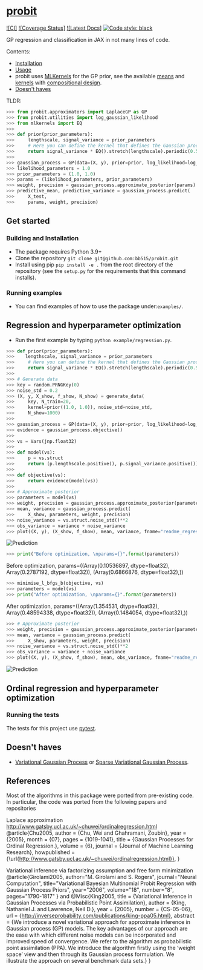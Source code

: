 # [probit](http://github.com/bb515/probit_jax)
[![CI]]()
[![Coverage Status]]()
[![Latest Docs]]()
[![Code style: black](https://img.shields.io/badge/code%20style-black-000000.svg)]()

GP regression and classification in JAX in not many lines of code.

Contents:

- [Installation](#installation)
- [Usage](#usage)
- probit uses [MLKernels](https://github.com/wesselb/mlkernels) for the GP prior, see the available [means](https://github.com/wesselb/mlkernels#available-means) and [kernels](https://github.com/wesselb/mlkernels#available-kernels) with [compositional design](https://github.com/wesselb/mlkernels#compositional-design).
- [Doesn't haves](#doesnthaves)

TLDR:
```python
>>> from probit.approximators import LaplaceGP as GP
>>> from probit.utilities import log_gaussian_likelihood
>>> from mlkernels import EQ
>>>
>>> def prior(prior_parameters):
>>>     lengthscale, signal_variance = prior_parameters
>>>     # Here you can define the kernel that defines the Gaussian process
>>>     return signal_variance * EQ().stretch(lengthscale).periodic(0.5)
>>>
>>> gaussian_process = GP(data=(X, y), prior=prior, log_likelihood=log_gaussian_likelihood)
>>> likelihood_parameters = 1.0
>>> prior_parameters = (1.0, 1.0)
>>> params = (likelihood_parameters, prior_parameters)
>>> weight, precision = gaussian_process.approximate_posterior(params)
>>> predictive_mean, predictive_variance = gaussian_process.predict(
>>>     X_test,
>>>     params, weight, precision)
```


Get started
-----------

### Building and Installation ###
- The package requires Python 3.9+
- Clone the repository `git clone git@github.com:bb515/probit.git`
- Install using pip `pip install -e .` from the root directory of the repository (see the `setup.py` for the requirements that this command installs).

### Running examples ###

- You can find examples of how to use the package under:`examples/`.

## Regression and hyperparameter optimization
- Run the first example by typing `python example/regression.py`.
```python
>>> def prior(prior_parameters):
>>>    lengthscale, signal_variance = prior_parameters
>>>     # Here you can define the kernel that defines the Gaussian process
>>>     return signal_variance * EQ().stretch(lengthscale).periodic(0.5)
>>>
>>> # Generate data
>>> key = random.PRNGKey(0)
>>> noise_std = 0.2
>>> (X, y, X_show, f_show, N_show) = generate_data(
>>>     key, N_train=20,
>>>     kernel=prior((1.0, 1.0)), noise_std=noise_std,
>>>     N_show=1000)
>>>
>>> gaussian_process = GP(data=(X, y), prior=prior, log_likelihood=log_gaussian_likelihood)
>>> evidence = gaussian_process.objective()
>>>
>>> vs = Vars(jnp.float32)
>>>
>>> def model(vs):
>>>     p = vs.struct
>>>     return (p.lengthscale.positive(), p.signal_variance.positive()), (p.noise_std.positive(),)
>>>
>>> def objective(vs):
>>>     return evidence(model(vs))
>>>
>>> # Approximate posterior
>>> parameters = model(vs)
>>> weight, precision = gaussian_process.approximate_posterior(parameters)
>>> mean, variance = gaussian_process.predict(
>>>     X_show, parameters, weight, precision)
>>> noise_variance = vs.struct.noise_std()**2
>>> obs_variance = variance + noise_variance
>>> plot((X, y), (X_show, f_show), mean, variance, fname="readme_regression_before.png")
```
![Prediction](https://raw.githubusercontent.com/bb515/probit_jax/master/readme_regression_before.png?token=GHSAT0AAAAAAB4PXHRWIHLOCRYBLRJFUCROY6JGPCQ)
```python
>>> print("Before optimization, \nparams={}".format(parameters))
```
Before optimization, 
params=((Array(0.10536897, dtype=float32), Array(0.2787192, dtype=float32)), (Array(0.6866876, dtype=float32),))
```python
>>> minimise_l_bfgs_b(objective, vs)
>>> parameters = model(vs)
>>> print("After optimization, \nparams={}".format(parameters))
```
After optimization, 
params=((Array(1.354531, dtype=float32), Array(0.48594338, dtype=float32)), (Array(0.1484054, dtype=float32),))
```python
>>> # Approximate posterior
>>> weight, precision = gaussian_process.approximate_posterior(parameters)
>>> mean, variance = gaussian_process.predict(
>>>     X_show, parameters, weight, precision)
>>> noise_variance = vs.struct.noise_std()**2
>>> obs_variance = variance + noise_variance
>>> plot((X, y), (X_show, f_show), mean, obs_variance, fname="readme_regression_after.png")
```
![Prediction](https://raw.githubusercontent.com/bb515/probit_jax/master/readme_regression_after.png?token=GHSAT0AAAAAAB4PXHRWTCD7D3GJNOAD2MGYY6JGKUQ)

## Ordinal regression and hyperparameter optimization

### Running the tests ###

The tests for this project use [pytest](https://pytest.org/en/latest/).

Doesn't haves
-------------
- [Variational Gaussian Process](https://gpflow.readthedocs.io/en/v1.5.1-docs/notebooks/theory/vgp_notes.html) or [Sparse Variational Gaussian Process](https://gpflow.readthedocs.io/en/v1.5.1-docs/notebooks/theory/SGPR_notes.html).

References
----------

Most of the algorithms in this package were ported from pre-existing code. In particular, the code was ported from the following papers and repositories

Laplace approximation http://www.gatsby.ucl.ac.uk/~chuwei/ordinalregression.html
@article{Chu2005,
author = {Chu, Wei and Ghahramani, Zoubin},
year = {2005},
month = {07},
pages = {1019-1041},
title = {Gaussian Processes for Ordinal Regression.},
volume = {6},
journal = {Journal of Machine Learning Research},
howpublished = {\url{http://www.gatsby.ucl.ac.uk/~chuwei/ordinalregression.html}},
}

Variational inference via factorizing assumption and free form minimization
@article{Girolami2005,
  author="M. Girolami and S. Rogers",
  journal="Neural Computation", 
  title="Variational Bayesian Multinomial Probit Regression with Gaussian Process Priors", 
  year="2006",
  volume="18",
  number="8",
  pages="1790-1817"
 }
 and
 @Misc{King2005,
  title = 	 {Variational Inference in <span>G</span>aussian Processes via Probabilistic Point Assimilation},
  author = 	 {King, Nathaniel J. and Lawrence, Neil D.},
  year = 	 {2005},
  number = {CS-05-06},
  url = 	 {http://inverseprobability.com/publications/king-ppa05.html},
  abstract = 	 {We introduce a novel variational approach for approximate inference in Gaussian process (GP) models. The key advantages of our approach are the ease with which different noise models can be incorporated and improved speed of convergence. We refer to the algorithm as probabilistic point assimilation (PPA). We introduce the algorithm firstly using the ‘weight space’ view and then through its Gaussian process formulation. We illustrate the approach on several benchmark data sets.}
}



